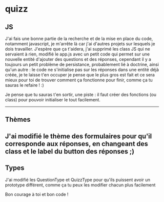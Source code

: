 # quizz
## JS
J'ai fais une bonne partie de la recherche et de la mise en place du code, notamment
javascript, je m'arrête là car j'ai d'autres projets sur lesquels je dois travailler.
J'espère que ça t'aidera, j'ai supprimé les class JS qui ne servaient à rien, modifié
le app.js avec un petit code qui permet sur une nouvelle entité d'ajouter des questions
et des réponses, cependant il y a toujours un petit problème de persistance, probablement lié
à doctrine, ainsi qu'un autre : le code ne s'initialise pas sur les réponses dans une entité
déjà créée, je te laisse t'en occuper je pense que le plus gros est fait et ce sera mieux
pour toi de trouver comment ça fonctionne pour finir, comme ça tu sauras le refaire ! :)   
   
Je pense que tu sauras t'en sortir, une piste : il faut créer des fonctions (ou class) pour
pouvoir initialiser le tout facilement.

---
## Thèmes
J'ai modifié le thème des formulaires pour qu'il corresponde aux réponses, en changeant des class
et le label du button des réponses ;)
---
## Types
J'ai modifié les QuestionType et QuizzType pour qu'ils puissent avoir un prototype différent,
comme ça tu peux les modifier chacun plus facilement

Bon courage à toi et bon code !